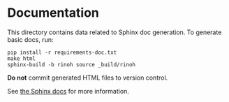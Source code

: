 # Documentation

This directory contains data related to Sphinx doc generation. To generate basic
docs, run:

<!-- `none` is not a language but is required to satisfy SuperLinter in CI -->
```none
pip install -r requirements-doc.txt
make html
sphinx-build -b rinoh source _build/rinoh
```

**Do not** commit generated HTML files to version control.

See [the Sphinx docs](https://www.sphinx-doc.org/en/master/tutorial/index.html)
for more information.
